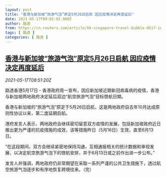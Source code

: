 ```yaml
---
layout: post
title: "香港与新加坡“旅游气泡”原定5月26日启航 因应疫情决定再度延后"
date: 2021-05-17T09:01:02.000Z
author: 路透
from: https://cn.reuters.com/article/hk-singapore-travel-bubble-0517-idCNKCS2CY0PX
tags: [ 路透 ]
categories: [ 路透 ]
---
```

<!--1621242062000-->
[香港与新加坡“旅游气泡”原定5月26日启航 因应疫情决定再度延后](https://cn.reuters.com/article/hk-singapore-travel-bubble-0517-idCNKCS2CY0PX)
------

<div>
<div><i>2021-05-17T08:51:20Z</i></div><p>路透香港5月17日 - 香港政府周一宣布，因应新加坡近期新冠病毒病的疫情，香港与新加坡两地政府决定延后双边“航空旅游气泡”目标啓航日期。</p><p>香港与新加坡的“旅游气泡”原定于5月26日启航，这是两地政府自去年10月达成原则性协议以来，第二度延期启航。</p><p>港府发言人表示，两地政府会继续密切留意双方疫情的发展，包括新加坡政府近日推出更为严谨的抗疫措施的成效，该等措施昨日（5月16日）生效，直至6月13日。</p><p>“在这段期间，双方会继续紧密地保持沟通，互相通报相关的统计数据和审视发展，以决定航空旅游气泡下的啓航安排，并于6月13日或之前作出进一步公布。”</p><p>发言人并强调，两地政府仍非常期望在采取一系列严谨的公共卫生措施下，透过航空旅游气泡逐步和有序地恢复跨境往来。（完）</p>
</div>
